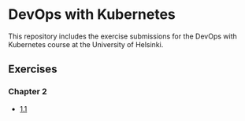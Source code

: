 # DevOps with Kubernetes

This repository includes the exercise submissions for the DevOps with Kubernetes course at the University of Helsinki.

## Exercises

### Chapter 2
- [1.1](https://github.com/erjavaskivuori/devops-with-k8s/tree/1.1/LogOutput)

